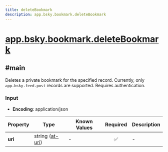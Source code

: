 ```yaml
---
title: deleteBookmark
description: app.bsky.bookmark.deleteBookmark
---
```


# [app.bsky.bookmark.deleteBookmark](https://github.com/myConsciousness/atproto.dart/blob/main/lexicons/app/bsky/bookmark/deleteBookmark.json)

## #main

Deletes a private bookmark for the specified record. Currently, only `app.bsky.feed.post` records are supported. Requires authentication.

### Input

- **Encoding**: application/json

| Property | Type | Known Values | Required | Description |
| --- | --- | --- | :---: | --- |
| **uri** | string ([at-uri](https://atproto.com/specs/at-uri-scheme)) | - | ✅ | - |
